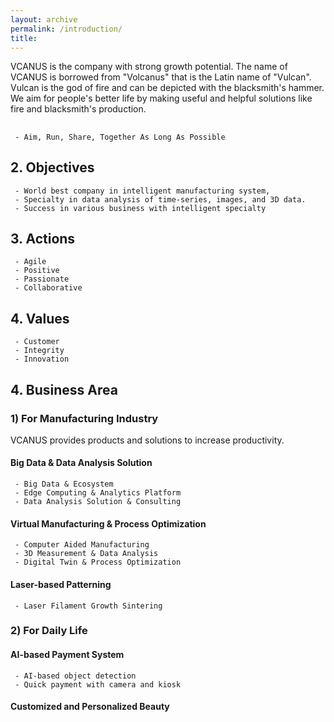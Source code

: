 ```yaml
---
layout: archive
permalink: /introduction/
title: 
---
```


VCANUS is the company with strong growth potential. The name of VCANUS is borrowed from "Volcanus" that is the Latin name of "Vulcan". Vulcan is the god of fire and can be depicted with the blacksmith's hammer. We aim for people's better life by making useful and helpful solutions like fire and blacksmith's production.

##
```
 - Aim, Run, Share, Together As Long As Possible
```

## 2. Objectives
```
 - World best company in intelligent manufacturing system, 
 - Specialty in data analysis of time-series, images, and 3D data.
 - Success in various business with intelligent specialty
```

## 3. Actions
```
 - Agile
 - Positive
 - Passionate 
 - Collaborative
```

## 4. Values
```
 - Customer
 - Integrity
 - Innovation
```

## 4. Business Area

### 1) For Manufacturing Industry
VCANUS provides products and solutions to increase productivity.
#### Big Data & Data Analysis Solution
```
 - Big Data & Ecosystem
 - Edge Computing & Analytics Platform
 - Data Analysis Solution & Consulting
```
#### Virtual Manufacturing & Process Optimization
```
 - Computer Aided Manufacturing
 - 3D Measurement & Data Analysis
 - Digital Twin & Process Optimization
```
#### Laser-based Patterning
```
 - Laser Filament Growth Sintering
```
### 2) For Daily Life
#### AI-based Payment System
```
 - AI-based object detection
 - Quick payment with camera and kiosk
```
#### Customized and Personalized Beauty 
